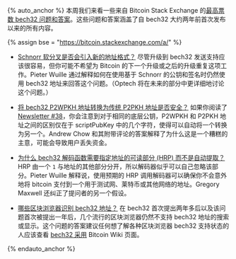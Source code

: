 {% auto_anchor %}
本周我们来看一些来自 Bitcoin Stack Exchange 的[最高票数 bech32 问题和答案][top bech32 qa]。这些问题和答案涵盖了自 bech32 大约两年前首次发布以来的所有内容。

{% assign bse = "https://bitcoin.stackexchange.com/a/" %}

- **<!--will-a-schnorr-soft-fork-introduce-a-new-address-format-->**[Schnorr 软分叉是否会引入新的地址格式？]({{bse}}82952)
  尽管升级到 bech32 发送支持应该很容易，但你可能不希望为 Bitcoin 的下一个升级或之后的升级重复这项工作。Pieter Wuille 通过解释如何在使用基于 Schnorr 的公钥和签名时仍然使用 bech32 地址来回答这个问题。（Optech 将在未来的部分中更详细地讨论这个问题。）

- **<!--is-it-safe-to-translate-a-bech32-p2wpkh-address-into-a-legacy-p2pkh-address-->**[将 bech32 P2WPKH 地址转换为传统 P2PKH 地址是否安全？]({{bse}}62207)
  如果你阅读了 [Newsletter #38][bech32 easy]，你会注意到对于相同的底层公钥，P2WPKH 和 P2PKH 地址之间的区别仅在于 scriptPubKey 中的几个字符，使得可以自动将一个转换为另一个。Andrew Chow 和其附带评论的答案解释了为什么这是一个糟糕的主意，可能会导致用户丢失资金。

- **<!--why-does-the-bech32-decode-function-require-specifying-the-address-s-human-readable-part-hrp-instead-of-extracting-it-automatically-->**[为什么 bech32 解码函数需要指定地址的可读部分 (HRP) 而不是自动提取？]({{bse}}83454)
  HRP 由一个 `1` 与地址的其他部分分开，所以解码器似乎可以自己忽略该部分。Pieter Wuille 解释说，使用预期的 HRP 调用解码器可以确保你不会意外地将 bitcoin 支付到一个用于测试网、莱特币或其他网络的地址。Gregory Maxwell 还纠正了提问者的另一个假设。

- **<!--what-block-explorers-recognize-bech32-addresses-->**[哪些区块浏览器识别 bech32 地址？]({{bse}}66458)
  在 bech32 首次提出两年多后以及该问题首次被提出一年后，几个流行的区块浏览器仍然不支持 bech32 地址的搜索或显示。这个问题的答案建议任何想了解各种区块浏览器 bech32 支持状态的人应该查看 [bech32 采用][bech32 adoption] Bitcoin Wiki 页面。

[bech32 easy]: /zh/newsletters/2019/03/19/#bech32-发送支持
[top bech32 qa]: https://bitcoin.stackexchange.com/search?tab=votes&q=bech32
[bech32 adoption]: https://en.bitcoin.it/wiki/Bech32_adoption
{% endauto_anchor %}
